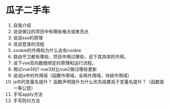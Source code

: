 # 瓜子二手车

1. 自我介绍
2. 说说做过的项目中有哪些难点或者亮点
3. 说说sso的原理
4. 说说登录的流程
5. cookie的作用和为什么会有cookie
6. 路由守卫都有哪些，项目中用过哪些，说下其具体的作用。
7. 说下vue双向数据绑定的原理和运行流程。
8. 用过vue3吗? vue3对比vue2做过哪些更新
9. 说说js中的作用域（函数作用域，全局作用域，块级作用域）
10. js中的变量名提升？ 函数声明提升为什么优先级要高于变量名提升？（函数是一等公民）
11. 手写apply方法
12. 手写防抖方法